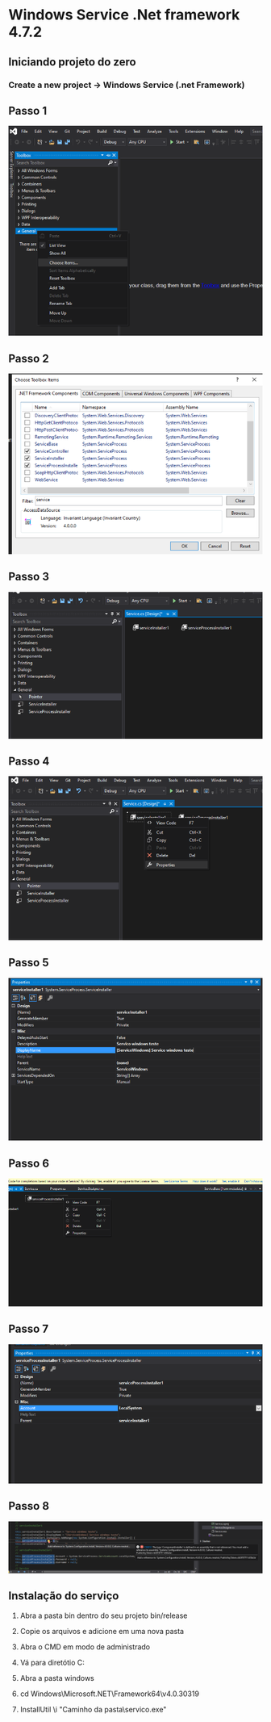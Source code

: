 # Windows Service .Net framework 4.7.2 

## Iniciando projeto do zero
### Create a new project -> Windows Service (.net Framework)

## Passo 1
![alt text](https://github.com/DanielSCaldeira/ServicoWindows/blob/main/Service/Service/imagen/passo3.png?raw=true)

## Passo 2
![alt text](https://github.com/DanielSCaldeira/ServicoWindows/blob/main/Service/Service/imagen/passo1.png?raw=true)

## Passo 3
![alt text](https://github.com/DanielSCaldeira/ServicoWindows/blob/main/Service/Service/imagen/passo4.png?raw=true)

## Passo 4
![alt text](https://github.com/DanielSCaldeira/ServicoWindows/blob/main/Service/Service/imagen/passo5.png?raw=true)

## Passo 5
![alt text](https://github.com/DanielSCaldeira/ServicoWindows/blob/main/Service/Service/imagen/passo6.png?raw=true)

## Passo 6
![alt text](https://github.com/DanielSCaldeira/ServicoWindows/blob/main/Service/Service/imagen/passo6.1.png?raw=true)

## Passo 7
![alt text](https://github.com/DanielSCaldeira/ServicoWindows/blob/main/Service/Service/imagen/passo7.png?raw=true)

## Passo 8
![alt text](https://github.com/DanielSCaldeira/ServicoWindows/blob/main/Service/Service/imagen/passo8.png?raw=true)


## Instalação do serviço

1. Abra a pasta bin dentro do seu projeto bin/release
2. Copie os arquivos e adicione em uma nova pasta


3. Abra o CMD em modo de administrado
4. Vá para diretótio C: 
5. Abra a pasta windows 
7. cd Windows\Microsoft.NET\Framework64\v4.0.30319
8. InstallUtil \i "Caminho da pasta\servico.exe"